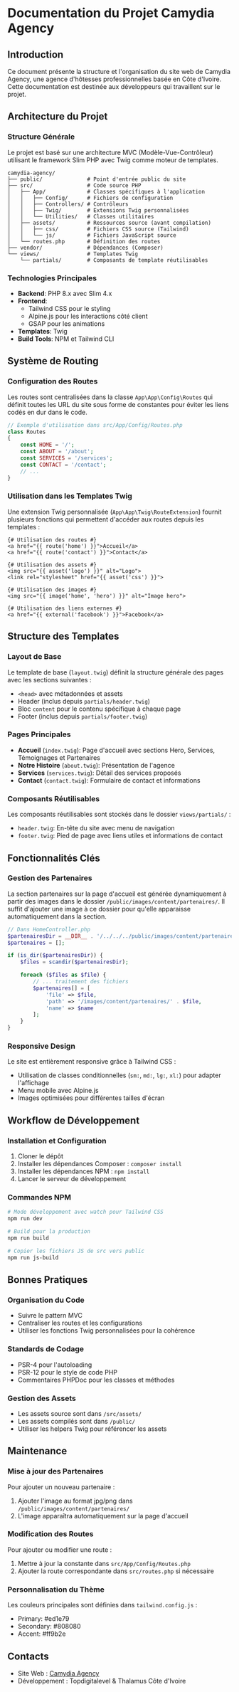 # Documentation du Projet Camydia Agency

## Introduction

Ce document présente la structure et l'organisation du site web de Camydia Agency, une agence d'hôtesses professionnelles basée en Côte d'Ivoire. Cette documentation est destinée aux développeurs qui travaillent sur le projet.

## Architecture du Projet

### Structure Générale

Le projet est basé sur une architecture MVC (Modèle-Vue-Contrôleur) utilisant le framework Slim PHP avec Twig comme moteur de templates.

```
camydia-agency/
├── public/              # Point d'entrée public du site
├── src/                 # Code source PHP
│   ├── App/             # Classes spécifiques à l'application
│   │   ├── Config/      # Fichiers de configuration
│   │   ├── Controllers/ # Contrôleurs
│   │   ├── Twig/        # Extensions Twig personnalisées
│   │   └── Utilities/   # Classes utilitaires
│   ├── assets/          # Ressources source (avant compilation)
│   │   ├── css/         # Fichiers CSS source (Tailwind)
│   │   └── js/          # Fichiers JavaScript source
│   └── routes.php       # Définition des routes
├── vendor/              # Dépendances (Composer)
└── views/               # Templates Twig
    └── partials/        # Composants de template réutilisables
```

### Technologies Principales

- **Backend**: PHP 8.x avec Slim 4.x
- **Frontend**:
  - Tailwind CSS pour le styling
  - Alpine.js pour les interactions côté client
  - GSAP pour les animations
- **Templates**: Twig
- **Build Tools**: NPM et Tailwind CLI

## Système de Routing

### Configuration des Routes

Les routes sont centralisées dans la classe `App\App\Config\Routes` qui définit toutes les URL du site sous forme de constantes pour éviter les liens codés en dur dans le code.

```php
// Exemple d'utilisation dans src/App/Config/Routes.php
class Routes
{
    const HOME = '/';
    const ABOUT = '/about';
    const SERVICES = '/services';
    const CONTACT = '/contact';
    // ...
}
```

### Utilisation dans les Templates Twig

Une extension Twig personnalisée (`App\App\Twig\RouteExtension`) fournit plusieurs fonctions qui permettent d'accéder aux routes depuis les templates :

```twig
{# Utilisation des routes #}
<a href="{{ route('home') }}">Accueil</a>
<a href="{{ route('contact') }}">Contact</a>

{# Utilisation des assets #}
<img src="{{ asset('logo') }}" alt="Logo">
<link rel="stylesheet" href="{{ asset('css') }}">

{# Utilisation des images #}
<img src="{{ image('home', 'hero') }}" alt="Image hero">

{# Utilisation des liens externes #}
<a href="{{ external('facebook') }}">Facebook</a>
```

## Structure des Templates

### Layout de Base

Le template de base (`layout.twig`) définit la structure générale des pages avec les sections suivantes :

- `<head>` avec métadonnées et assets
- Header (inclus depuis `partials/header.twig`)
- Bloc `content` pour le contenu spécifique à chaque page
- Footer (inclus depuis `partials/footer.twig`)

### Pages Principales

- **Accueil** (`index.twig`): Page d'accueil avec sections Hero, Services, Témoignages et Partenaires
- **Notre Histoire** (`about.twig`): Présentation de l'agence
- **Services** (`services.twig`): Détail des services proposés
- **Contact** (`contact.twig`): Formulaire de contact et informations

### Composants Réutilisables

Les composants réutilisables sont stockés dans le dossier `views/partials/` :

- `header.twig`: En-tête du site avec menu de navigation
- `footer.twig`: Pied de page avec liens utiles et informations de contact

## Fonctionnalités Clés

### Gestion des Partenaires

La section partenaires sur la page d'accueil est générée dynamiquement à partir des images dans le dossier `/public/images/content/partenaires/`. Il suffit d'ajouter une image à ce dossier pour qu'elle apparaisse automatiquement dans la section.

```php
// Dans HomeController.php
$partenairesDir = __DIR__ . '/../../../public/images/content/partenaires';
$partenaires = [];

if (is_dir($partenairesDir)) {
    $files = scandir($partenairesDir);

    foreach ($files as $file) {
        // ... traitement des fichiers
        $partenaires[] = [
            'file' => $file,
            'path' => '/images/content/partenaires/' . $file,
            'name' => $name
        ];
    }
}
```

### Responsive Design

Le site est entièrement responsive grâce à Tailwind CSS :

- Utilisation de classes conditionnelles (`sm:`, `md:`, `lg:`, `xl:`) pour adapter l'affichage
- Menu mobile avec Alpine.js
- Images optimisées pour différentes tailles d'écran

## Workflow de Développement

### Installation et Configuration

1. Cloner le dépôt
2. Installer les dépendances Composer : `composer install`
3. Installer les dépendances NPM : `npm install`
4. Lancer le serveur de développement

### Commandes NPM

```bash
# Mode développement avec watch pour Tailwind CSS
npm run dev

# Build pour la production
npm run build

# Copier les fichiers JS de src vers public
npm run js-build
```

## Bonnes Pratiques

### Organisation du Code

- Suivre le pattern MVC
- Centraliser les routes et les configurations
- Utiliser les fonctions Twig personnalisées pour la cohérence

### Standards de Codage

- PSR-4 pour l'autoloading
- PSR-12 pour le style de code PHP
- Commentaires PHPDoc pour les classes et méthodes

### Gestion des Assets

- Les assets source sont dans `/src/assets/`
- Les assets compilés sont dans `/public/`
- Utiliser les helpers Twig pour référencer les assets

## Maintenance

### Mise à jour des Partenaires

Pour ajouter un nouveau partenaire :

1. Ajouter l'image au format jpg/png dans `/public/images/content/partenaires/`
2. L'image apparaîtra automatiquement sur la page d'accueil

### Modification des Routes

Pour ajouter ou modifier une route :

1. Mettre à jour la constante dans `src/App/Config/Routes.php`
2. Ajouter la route correspondante dans `src/routes.php` si nécessaire

### Personnalisation du Thème

Les couleurs principales sont définies dans `tailwind.config.js` :

- Primary: #ed1e79
- Secondary: #808080
- Accent: #ff9b2e

## Contacts

- Site Web : [Camydia Agency](https://www.camydia-agency.site)
- Développement : Topdigitalevel & Thalamus Côte d'Ivoire
